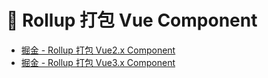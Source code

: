 # 👋 Rollup 打包 Vue Component
- [掘金 - Rollup 打包 Vue2.x Component](https://juejin.cn/post/7178359651820863546)
- [掘金 - Rollup 打包 Vue3.x Component](https://juejin.cn/post/7178357462779559973)
